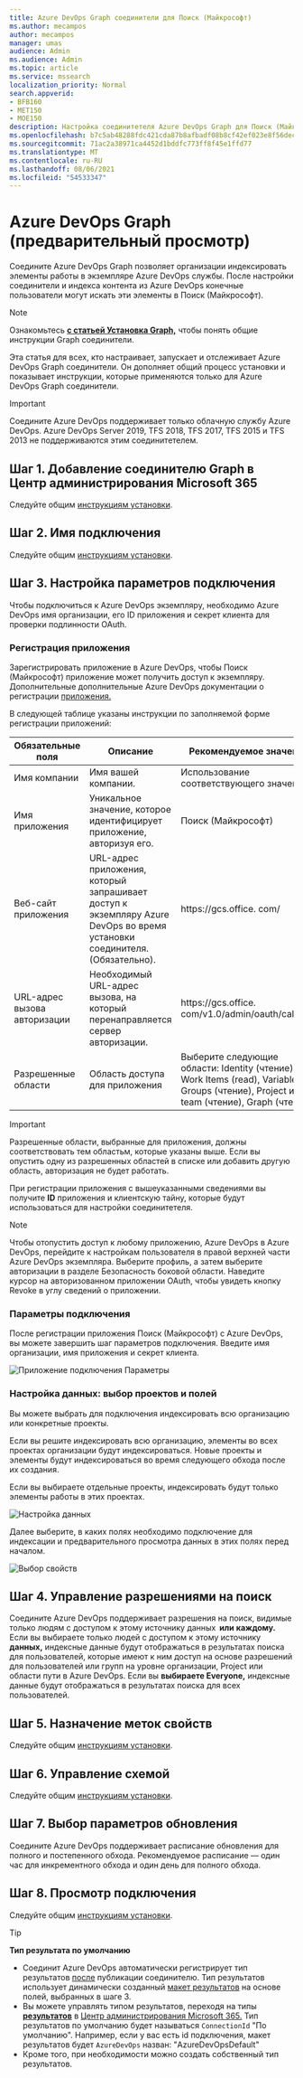 ```yaml
---
title: Azure DevOps Graph соединители для Поиск (Майкрософт)
ms.author: mecampos
author: mecampos
manager: umas
audience: Admin
ms.audience: Admin
ms.topic: article
ms.service: mssearch
localization_priority: Normal
search.appverid:
- BFB160
- MET150
- MOE150
description: Настройка соединитетеля Azure DevOps Graph для Поиск (Майкрософт)
ms.openlocfilehash: b7c5ab48288fdc421cda87b8afbadf08b8cf42ef023e8f56decd7b5c177c619a
ms.sourcegitcommit: 71ac2a38971ca4452d1bddfc773ff8f45e1ffd77
ms.translationtype: MT
ms.contentlocale: ru-RU
ms.lasthandoff: 08/06/2021
ms.locfileid: "54533347"
---
```

<!---Previous ms.author: shgrover --->

# <a name="azure-devops-graph-connector-preview"></a>Azure DevOps Graph (предварительный просмотр)

Соедините Azure DevOps Graph позволяет организации индексировать элементы работы в экземпляре Azure DevOps службы. После настройки соединители и индекса контента из Azure DevOps конечные пользователи могут искать эти элементы в Поиск (Майкрософт).

> [!NOTE]
> Ознакомьтесь [**с статьей Установка Graph,**](configure-connector.md) чтобы понять общие инструкции Graph соединители.

Эта статья для всех, кто настраивает, запускает и отслеживает Azure DevOps Graph соединители. Он дополняет общий процесс установки и показывает инструкции, которые применяются только для Azure DevOps Graph соединители.

>[!IMPORTANT]
>Соедините Azure DevOps поддерживает только облачную службу Azure DevOps. Azure DevOps Server 2019, TFS 2018, TFS 2017, TFS 2015 и TFS 2013 не поддерживаются этим соединитетелем.

<!---## Before you get started-->

<!---Insert "Before you get started" recommendations for this data source-->

## <a name="step-1-add-a-graph-connector-in-the-microsoft-365-admin-center"></a>Шаг 1. Добавление соединителю Graph в Центр администрирования Microsoft 365

Следуйте общим [инструкциям установки](./configure-connector.md).
<!---If the above phrase does not apply, delete it and insert specific details for your data source that are different from general setup 
instructions.-->

## <a name="step-2-name-the-connection"></a>Шаг 2. Имя подключения

Следуйте общим [инструкциям установки](./configure-connector.md).
<!---If the above phrase does not apply, delete it and insert specific details for your data source that are different from general setup 
instructions.-->

## <a name="step-3-configure-the-connection-settings"></a>Шаг 3. Настройка параметров подключения

Чтобы подключиться к Azure DevOps экземпляру, необходимо Azure DevOps [](/azure/devops/organizations/accounts/create-organization) имя организации, его ID приложения и секрет клиента для проверки подлинности OAuth.

### <a name="register-an-app"></a>Регистрация приложения

Зарегистрировать приложение в Azure DevOps, чтобы Поиск (Майкрософт) приложение может получить доступ к экземпляру. Дополнительные дополнительные Azure DevOps документации о регистрации [приложения.](/azure/devops/integrate/get-started/authentication/oauth?preserve-view=true&view=azure-devops#register-your-app)

В следующей таблице указаны инструкции по заполняемой форме регистрации приложений:

Обязательные поля | Описание | Рекомендуемое значение
--- | --- | ---
| Имя компании         | Имя вашей компании. | Использование соответствующего значения   |
| Имя приложения     | Уникальное значение, которое идентифицирует приложение, авторизуя его.    | Поиск (Майкрософт)     |
| Веб-сайт приложения  | URL-адрес приложения, который запрашивает доступ к экземпляру Azure DevOps во время установки соединителя. (Обязательно).  | https://<span>gcs.office.</span> com/
| URL-адрес вызова авторизации        | Необходимый URL-адрес вызова, на который перенаправляется сервер авторизации. | https://<span>gcs.office.</span> com/v1.0/admin/oauth/callback|
| Разрешенные области | Область доступа для приложения | Выберите следующие области: Identity (чтение), Work Items (read), Variable Groups (чтение), Project и team (чтение), Graph (чтение)|

>[!IMPORTANT]
>Разрешенные области, выбранные для приложения, должны соответствовать тем областьм, которые указаны выше. Если вы опустить одну из разрешенных областей в списке или добавить другую область, авторизация не будет работать.

При регистрации приложения с вышеуказанными сведениями вы получите  **ID** приложения и клиентскую тайну, которые будут использоваться для настройки соединитетеля.

>[!NOTE]
>Чтобы отопустить доступ к любому приложению, Azure DevOps в Azure DevOps, перейдите к настройкам пользователя в правой верхней части Azure DevOps экземпляра. Выберите профиль, а затем выберите авторизации в разделе Безопасность боковой области. Наведите курсор на авторизованном приложении OAuth, чтобы увидеть кнопку Revoke в углу сведений о приложении.

### <a name="connection-settings"></a>Параметры подключения

После регистрации приложения Поиск (Майкрософт) с Azure DevOps, вы можете завершить шаг параметров подключения. Введите имя организации, имя приложения и секрет клиента.

![Приложение подключения Параметры](media/ADO_Connection_settings_2.png)

### <a name="configure-data-select-projects-and-fields"></a>Настройка данных: выбор проектов и полей

Вы можете выбрать для подключения индексировать всю организацию или конкретные проекты.

Если вы решите индексировать всю организацию, элементы во всех проектах организации будут индексироваться. Новые проекты и элементы будут индексироваться во время следующего обхода после их создания.

Если вы выбираете отдельные проекты, индексировать будут только элементы работы в этих проектах.

![Настройка данных](media/ADO_Configure_data.png)

Далее выберите, в каких полях необходимо подключение для индексации и предварительного просмотра данных в этих полях перед началом.

![Выбор свойств](media/ADO_choose_properties.png)

## <a name="step-4-manage-search-permissions"></a>Шаг 4. Управление разрешениями на поиск

Соедините Azure DevOps поддерживает разрешения на поиск, видимые только людям с доступом к этому источнику данных  **или** **каждому.** Если вы выбираете только людей с доступом к этому источнику **данных,** индексные данные будут отображаться в результатах поиска для пользователей, которые имеют к ним доступ на основе разрешений для пользователей или групп на уровне организации, Project или области пути в Azure DevOps. Если вы **выбираете Everyone,** индексные данные будут отображаться в результатах поиска для всех пользователей.

## <a name="step-5-assign-property-labels"></a>Шаг 5. Назначение меток свойств

Следуйте общим [инструкциям установки](./configure-connector.md).

## <a name="step-6-manage-schema"></a>Шаг 6. Управление схемой

Следуйте общим [инструкциям установки](./configure-connector.md).

## <a name="step-7-choose-refresh-settings"></a>Шаг 7. Выбор параметров обновления

Соедините Azure DevOps поддерживает расписание обновления для полного и постепенного обхода.
Рекомендуемое расписание — один час для инкрементного обхода и один день для полного обхода.

## <a name="step-8-review-connection"></a>Шаг 8. Просмотр подключения

Следуйте общим [инструкциям установки](./configure-connector.md).

>[!TIP]
>**Тип результата по умолчанию**
>* Соединит Azure DevOps автоматически регистрирует тип результатов [после](./customize-search-page.md#step-2-create-the-result-types) публикации соединителю. Тип результатов использует динамически созданный [макет результатов](./customize-results-layout.md) на основе полей, выбранных в шаге 3. 
>* Вы можете управлять типом результатов, переходя на типы [**результатов**](https://admin.microsoft.com/Adminportal/Home#/MicrosoftSearch/resulttypes) в [Центр администрирования Microsoft 365.](https://admin.microsoft.com) Тип результатов по умолчанию будет называться `ConnectionId` "По умолчанию". Например, если у вас есть id подключения, макет результатов будет `AzureDevOps` назван: "AzureDevOpsDefault"
>* Кроме того, при необходимости можно создать собственный тип результатов.

<!---If the above phrase does not apply, delete it and insert specific details for your data source that are different from general setup 
instructions.-->

<!---## Troubleshooting-->
<!---Insert troubleshooting recommendations for this data source-->

<!---## Limitations-->
<!---Insert limitations for this data source-->